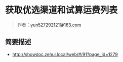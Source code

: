 # 获取优选渠道和试算运费列表

> 作者：yun527292121@163.com

## 简要描述

- http://showdoc.zehui.local/web/#/91?page_id=1279